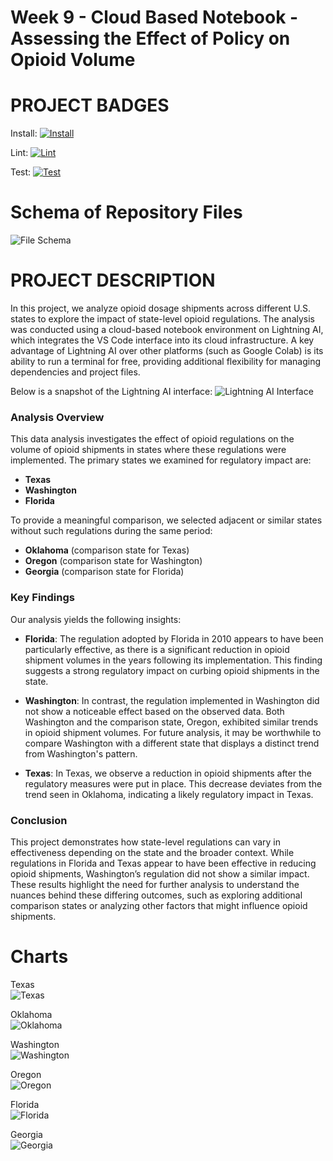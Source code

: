# Week 9 - Cloud Based Notebook - Assessing the Effect of Policy on Opioid Volume

# PROJECT BADGES
Install:
[![Install](https://github.com/nogibjj/chris_moreira_week9_lightningAI/actions/workflows/install.yml/badge.svg)](https://github.com/nogibjj/chris_moreira_week9_lightningAI/actions/workflows/install.yml)

Lint:
[![Lint](https://github.com/nogibjj/chris_moreira_week9_lightningAI/actions/workflows/lint.yml/badge.svg)](https://github.com/nogibjj/chris_moreira_week9_lightningAI/actions/workflows/lint.yml)

Test:
[![Test](https://github.com/nogibjj/chris_moreira_week9_lightningAI/actions/workflows/test.yml/badge.svg)](https://github.com/nogibjj/chris_moreira_week9_lightningAI/actions/workflows/test.yml)

# Schema of Repository Files
![File Schema](https://github.com/user-attachments/assets/041dea8c-6c751-45fe-b19a-bf03c256e842)

# PROJECT DESCRIPTION
In this project, we analyze opioid dosage shipments across different U.S. states to explore the impact of state-level opioid regulations. The analysis was conducted using a cloud-based notebook environment on Lightning AI, which integrates the VS Code interface into its cloud infrastructure. A key advantage of Lightning AI over other platforms (such as Google Colab) is its ability to run a terminal for free, providing additional flexibility for managing dependencies and project files.

Below is a snapshot of the Lightning AI interface:
![Lightning AI Interface](https://github.com/user-attachments/assets/0023f23c-6a99-4497-a748-03e41559b595)

### Analysis Overview
This data analysis investigates the effect of opioid regulations on the volume of opioid shipments in states where these regulations were implemented. The primary states we examined for regulatory impact are:

- **Texas**
- **Washington**
- **Florida**

To provide a meaningful comparison, we selected adjacent or similar states without such regulations during the same period:

- **Oklahoma** (comparison state for Texas)
- **Oregon** (comparison state for Washington)
- **Georgia** (comparison state for Florida)

### Key Findings

Our analysis yields the following insights:

- **Florida**: The regulation adopted by Florida in 2010 appears to have been particularly effective, as there is a significant reduction in opioid shipment volumes in the years following its implementation. This finding suggests a strong regulatory impact on curbing opioid shipments in the state.

- **Washington**: In contrast, the regulation implemented in Washington did not show a noticeable effect based on the observed data. Both Washington and the comparison state, Oregon, exhibited similar trends in opioid shipment volumes. For future analysis, it may be worthwhile to compare Washington with a different state that displays a distinct trend from Washington's pattern.

- **Texas**: In Texas, we observe a reduction in opioid shipments after the regulatory measures were put in place. This decrease deviates from the trend seen in Oklahoma, indicating a likely regulatory impact in Texas.

### Conclusion
This project demonstrates how state-level regulations can vary in effectiveness depending on the state and the broader context. While regulations in Florida and Texas appear to have been effective in reducing opioid shipments, Washington’s regulation did not show a similar impact. These results highlight the need for further analysis to understand the nuances behind these differing outcomes, such as exploring additional comparison states or analyzing other factors that might influence opioid shipments.

# Charts
Texas  
![Texas](https://github.com/user-attachments/assets/b9792624-aca1-489f-8648-5cc5ff053ac2)

Oklahoma  
![Oklahoma](https://github.com/user-attachments/assets/11ae8715-3a90-4b4e-bb7a-6fb891f651a0)

Washington  
![Washington](https://github.com/user-attachments/assets/f987d4fa-93b4-46fa-a2f7-0c757943e040)

Oregon  
![Oregon](https://github.com/user-attachments/assets/c4c8d743-8e78-48bd-b0ce-a3b9b5997399)

Florida  
![Florida](https://github.com/user-attachments/assets/c5da8b56-112c-4140-ac71-e7c0f9e7b7f7)

Georgia  
![Georgia](https://github.com/user-attachments/assets/788719e8-5ed2-47d7-899c-98456c864911)
